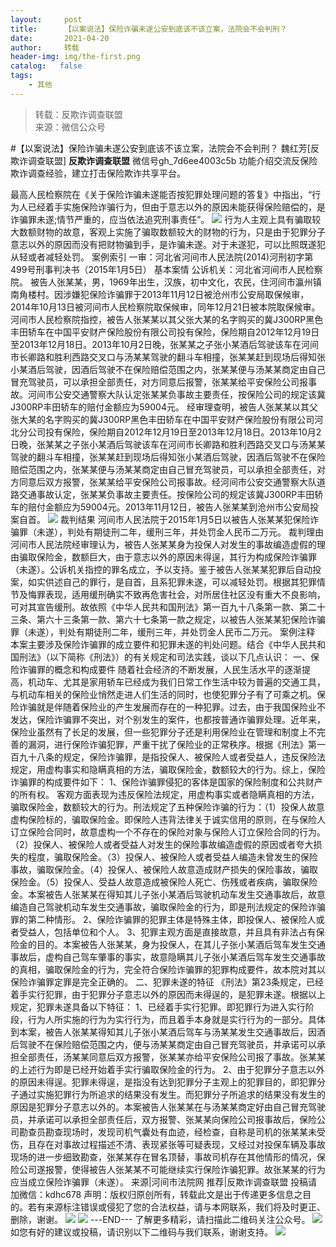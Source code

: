 ```yaml
---
layout:     post
title:      【以案说法】保险诈骗未遂公安到底该不该立案，法院会不会判刑？
date:       2021-04-20
author:     转载
header-img: img/the-first.png
catalog:   false
tags:
    - 其他
---
```


<blockquote><p>转载：反欺诈调查联盟<br>
来源：微信公众号</p></blockquote>

#【以案说法】保险诈骗未遂公安到底该不该立案，法院会不会判刑？
魏红芳[反欺诈调查联盟]
**反欺诈调查联盟**
微信号gh_7d6ee4003c5b
功能介绍交流反保险欺诈调查经验，建立打击保险欺诈共享平台。

最高人民检察院在《关于保险诈骗未遂能否按犯罪处理问题的答复》中指出，“行为人已经着手实施保险诈骗行为，但由于意志以外的原因未能获得保险赔偿的，是诈骗罪未遂;情节严重的，应当依法追究刑事责任”。
![]({{site.baseurl}}/postimg/L6usUGPiatBSvsnkEtOad5kRjK9fZ2B6VwS1aE4TMooUGLMdAvHQn7Q174pp75YFOEc7W9Qgiaibib5yznkw7BDBIA.jpeg)
行为人主观上具有骗取较大数额财物的故意，客观上实施了骗取数额较大的财物的行为，只是由于犯罪分子意志以外的原因而没有把财物骗到手，是诈骗未遂。对于未遂犯，可以比照既遂犯从轻或者减轻处罚。
案例索引
一审：河北省河间市人民法院(2014)河刑初字第499号刑事判决书（2015年1月5日）
基本案情
公诉机关：河北省河间市人民检察院。
被告人张某某，男，1969年出生，汉族，初中文化，农民，住河间市瀛州镇南角楼村。因涉嫌犯保险诈骗罪于2013年11月12日被沧州市公安局取保候审，2014年10月13日被河间市人民检察院取保候审，同年12月21日被本院取保候审。
河间市人民检察院指控，被告人张某某以其父张大某的名字购买的冀J300RP黑色丰田轿车在中国平安财产保险股份有限公司投有保险，保险期自2012年12月19日至2013年12月18日。2013年10月2日晚，张某某之子张小某酒后驾驶该车在河间市长卿路和胜利西路交叉口与汤某某驾驶的翻斗车相撞，张某某赶到现场后得知张小某酒后驾驶，因酒后驾驶不在保险赔偿范围之内，张某某便与汤某某商定由自己冒充驾驶员，可以承担全部责任，对方同意后报警，张某某给平安保险公司报事故。河间市公安交通警察大队认定张某某负事故主要责任，按保险公司的规定该冀J300RP丰田轿车的赔付金额应为59004元。
经审理查明，被告人张某某以其父张大某的名字购买的冀J300RP黑色丰田轿车在中国平安财产保险股份有限公司河北分公司投有保险，保险期自2012年12月19日至2013年12月18日。2013年10月2日晚，张某某之子张小某酒后驾驶该车在河间市长卿路和胜利西路交叉口与汤某某驾驶的翻斗车相撞，张某某赶到现场后得知张小某酒后驾驶，因酒后驾驶不在保险赔偿范围之内，张某某便与汤某某商定由自己冒充驾驶员，可以承担全部责任，对方同意后双方报警，张某某给平安保险公司报事故。经河间市公安交通警察大队道路交通事故认定，张某某负事故主要责任。按保险公司的规定该冀J300RP丰田轿车的赔付金额应为59004元。2013年11月12日，被告人张某某到沧州市公安局投案自首。
![]({{site.baseurl}}/postimg/L6usUGPiatBSvsnkEtOad5kRjK9fZ2B6VsicUBc5EUbJicGicyf1FVmUnaLvVgwZibUDA80iaSGvlYFpQhE1UQordPicw.jpeg)
裁判结果
河间市人民法院于2015年1月5日以被告人张某某犯保险诈骗罪（未遂），判处有期徒刑二年，缓刑三年，并处罚金人民币二万元。
裁判理由
河间市人民法院经审理认为，被告人张某某身为投保人对发生的事故编造虚假的理由骗取保险金，数额巨大，由于意志以外的原因未得逞，其行为构成保险诈骗罪（未遂）。公诉机关指控的罪名成立，予以支持。鉴于被告人张某某犯罪后自动投案，如实供述自己的罪行，是自首，且系犯罪未遂，可以减轻处罚。根据其犯罪情节及悔罪表现，适用缓刑确实不致再危害社会，对所居住社区没有重大不良影响，可对其宣告缓刑。故依照《中华人民共和国刑法》第一百九十八条第一款、第二十三条、第六十三条第一款、第六十七条第一款之规定，以被告人张某某犯保险诈骗罪（未遂），判处有期徒刑二年，缓刑三年，并处罚金人民币二万元。
案例注释
本案主要涉及保险诈骗罪的成立要件和犯罪未遂的判处问题。结合《中华人民共和国刑法》（以下简称《刑法》）的有关规定和司法实践，谈以下几点认识：
一、保险诈骗罪的概念和构成要件
随着社会经济的不断发展，人民生活水平的逐渐提高，机动车、尤其是家用轿车已经成为我们日常工作生活中较为普遍的交通工具，与机动车相关的保险业悄然走进人们生活的同时，也使犯罪分子有了可乘之机。保险诈骗就是伴随着保险业的产生发展而存在的一种犯罪。过去，由于我国保险业不发达，保险诈骗罪不突出，对个别发生的案件，也都按普通诈骗罪处理。近年来，保险业虽然有了长足的发展，但一些犯罪分子还是利用保险业在管理和制度上不完善的漏洞，进行保险诈骗犯罪，严重干扰了保险业的正常秩序。根据《刑法》第一百九十八条的规定，保险诈骗罪，是指投保人、被保险人或者受益人，违反保险法规定，用虚构事实和隐瞒真相的方法，骗取保险金，数额较大的行为。综上，保险诈骗罪的构成要件如下：
1、保险诈骗罪侵犯的客体是国家的保险制度和公共财产的所有权。
客观方面表现为违反保险法规定，用虚构事实或者隐瞒真相的方法，骗取保险金，数额较大的行为。刑法规定了五种保险诈骗的行为：（1）投保人故意虚构保险标的，骗取保险金。即保险人违背法律关于诚实信用的原则，在与保险人订立保险合同时，故意虚构一个不存在的保险对象与保险人订立保险合同的行为。（2）投保人、被保险人或者受益人对发生的保险事故编造虚假的原因或者夸大损失的程度，骗取保险金。（3）投保人、被保险人或者受益人编造未曾发生的保险事故，骗取保险金。（4）投保人、被保险人故意造成财产损失的保险事故，骗取保险金。（5）投保人、受益人故意造成被保险人死亡、伤残或者疾病，骗取保险金。本案被告人张某某在得知其儿子张小某酒后驾驶机动车发生交通事故后，故意编造自己驾驶机动车发生交通事故，骗取保险金的行为，即是刑法规定的保险诈骗罪的第二种情形。
2、保险诈骗罪的犯罪主体是特殊主体，即投保人、被保险人或者受益人，包括单位和个人。
3、犯罪主观方面是直接故意，并且具有非法占有保险金的目的。本案被告人张某某，身为投保人，在其儿子张小某酒后驾车发生交通事故后，虚构自己驾车肇事的事实，故意隐瞒其儿子张小某酒后驾车发生交通事故的真相，骗取保险金的行为，完全符合保险诈骗罪的犯罪构成要件，故本院对其以保险诈骗罪定罪是完全正确的。
二、犯罪未遂的特征
《刑法》第23条规定，已经着手实行犯罪，由于犯罪分子意志以外的原因而未得逞的，是犯罪未遂。根据以上规定，犯罪未遂具备以下特征：
1、已经着手实行犯罪。即犯罪行为进入实行阶段，行为人所实施的行为为实行行为，而且着手本身就是实行行为的一部分。具体到本案，被告人张某某得知其儿子张小某酒后驾车与汤某某发生交通事故后，因酒后驾驶不在保险赔偿范围之内，便与汤某某商定由自己冒充驾驶员，并承诺可以承担全部责任，汤某某同意后双方报警，张某某亦给平安保险公司报了事故。张某某的上述行为即是已经开始着手实行骗取保险金的行为。
2、由于犯罪分子意志以外的原因未得逞。犯罪未得逞，是指没有达到犯罪分子主观上的犯罪目的，即犯罪分子通过实施犯罪行为所追求的结果没有发生。而犯罪分子所追求的结果没有发生的原因是犯罪分子意志以外的。本案被告人张某某在与汤某某商定好由自己冒充驾驶员，并承诺可以承担全部责任后，双方报警、张某某向保险公司报事故后，保险公司勘查员勘查现场时，发现司机气囊处有血迹，经检查，自称是司机的张某某未受伤，且存在对事故过程描述不清、表现紧张等可疑表现，又经过对投保车辆及事故现场的进一步细致勘查，张某某存在冒名顶替，事故司机存在其他情形的情况，保险公司遂报警，使得被告人张某某不可能继续实行保险诈骗犯罪。故张某某的行为应当成立保险诈骗罪（未遂）。
来源|河间市法院网
推荐|反欺诈调查联盟
投稿请加微信：kdhc678
声明：版权归原创所有，转载此文是出于传递更多信息之目的。若有来源标注错误或侵犯了您的合法权益，请与本网联系，我们将及时更正、删除，谢谢。
![]({{site.baseurl}}/postimg/L6usUGPiatBSs5Yxdp5NU9dpdqWanE7Mq7XpTo0mwlia1gia9NNFGTRYKdpVvrK2KgpAPictg52F8U9sicXI1jQ1dzA.jpeg)
![]({{site.baseurl}}/postimg/L6usUGPiatBRHiaTnBLKdskSP3wYDcZtJf2f60h3UdpFM6GSwK7CCH2tbN5oylMEt626eF9adsGd1vhInpcsALqA.png)
\---END---
了解更多精彩，请扫描此二维码关注公众号。
![]({{site.baseurl}}/postimg/L6usUGPiatBSs5Yxdp5NU9dpdqWanE7MqCqBlT3XLvPJX3Gf5uyzzsibZ3VPBdLY8ianrrF0435iblVibnnsnhQtsrA.png)
如您有好的建议或投稿，请识别以下二维码与我们联系，谢谢支持。
![]({{site.baseurl}}/postimg/L6usUGPiatBTicQb1DRYha3PBdNiaw74CbPicxUjpdDfZ5JJ7EH1xa6dXkDU1icNG1UvkQQVy36CWu3kFiaKWKpL3bMg.png)
